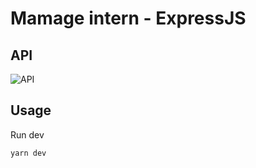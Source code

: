 # Mamage intern - ExpressJS

## API

![API](https://user-images.githubusercontent.com/31834222/97515552-d783fa80-19c3-11eb-91c3-df629b4d65b9.jpg)

## Usage

Run dev

```js
yarn dev
```
